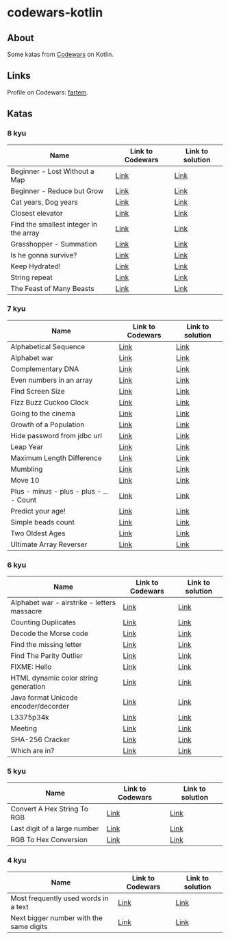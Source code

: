# codewars-kotlin

## About

Some katas from [Codewars](https://www.codewars.com) on Kotlin.

## Links

Profile on Codewars: [fartem](https://www.codewars.com/users/fartem).

## Katas

### 8 kyu

| Name | Link to Codewars | Link to solution |
| --- | --- | --- |
| Beginner - Lost Without a Map | [Link](https://www.codewars.com/kata/57f781872e3d8ca2a000007e) | [Link](./src/main/kotlin/com/smlnskgmail/jaman/codewarskotlin/kyu8/BeginnerLostWithoutAMap.kt) |
| Beginner - Reduce but Grow | [Link](https://www.codewars.com/kata/57f780909f7e8e3183000078) | [Link](./src/main/kotlin/com/smlnskgmail/jaman/codewarskotlin/kyu8/BeginnerReduceButGrow.kt) |
| Cat years, Dog years | [Link](https://www.codewars.com/kata/5a6663e9fd56cb5ab800008b) | [Link](./src/main/kotlin/com/smlnskgmail/jaman/codewarskotlin/kyu8/CatYearsDogYears.kt) |
| Closest elevator | [Link](https://www.codewars.com/kata/5c374b346a5d0f77af500a5a) | [Link](./src/main/kotlin/com/smlnskgmail/jaman/codewarskotlin/kyu8/ClosestElevator.kt) |
| Find the smallest integer in the array | [Link](https://www.codewars.com/kata/55a2d7ebe362935a210000b2) | [Link](./src/main/kotlin/com/smlnskgmail/jaman/codewarskotlin/kyu8/FindTheSmallestIntegerInTheArray.kt) |
| Grasshopper - Summation | [Link](https://www.codewars.com/kata/55d24f55d7dd296eb9000030) | [Link](./src/main/kotlin/com/smlnskgmail/jaman/codewarskotlin/kyu8/GrasshopperSummation.kt) |
| Is he gonna survive? | [Link](https://www.codewars.com/kata/59ca8246d751df55cc00014c) | [Link](./src/main/kotlin/com/smlnskgmail/jaman/codewarskotlin/kyu8/IsHeGonnaSurvive.kt) |
| Keep Hydrated! | [Link](https://www.codewars.com/kata/582cb0224e56e068d800003c) | [Link](./src/main/kotlin/com/smlnskgmail/jaman/codewarskotlin/kyu8/KeepHydrated.kt) |
| String repeat | [Link](https://www.codewars.com/kata/57a0e5c372292dd76d000d7e) | [Link](./src/main/kotlin/com/smlnskgmail/jaman/codewarskotlin/kyu8/StringRepeat.kt) |
| The Feast of Many Beasts | [Link](https://www.codewars.com/kata/5aa736a455f906981800360d) | [Link](./src/main/kotlin/com/smlnskgmail/jaman/codewarskotlin/kyu8/TheFeastOfManyBeasts.kt) |

### 7 kyu

| Name | Link to Codewars | Link to solution |
| --- | --- | --- |
| Alphabetical Sequence | [Link](https://www.codewars.com/kata/5bd00c99dbc73908bb00057a) | [Link](./src/main/kotlin/com/smlnskgmail/jaman/codewarskotlin/kyu7/AlphabeticalSequence.kt) |
| Alphabet war | [Link](https://www.codewars.com/kata/59377c53e66267c8f6000027) | [Link](./src/main/kotlin/com/smlnskgmail/jaman/codewarskotlin/kyu7/AlphabetWar.kt) |
| Complementary DNA | [Link](https://www.codewars.com/kata/554e4a2f232cdd87d9000038) | [Link](./src/main/kotlin/com/smlnskgmail/jaman/codewarskotlin/kyu7/ComplementaryDNA.kt) |
| Even numbers in an array | [Link](https://www.codewars.com/kata/5a431c0de1ce0ec33a00000c) | [Link](./src/main/kotlin/com/smlnskgmail/jaman/codewarskotlin/kyu7/EvenNumbersInAnArray.kt) |
| Find Screen Size | [Link](https://www.codewars.com/kata/5bbd279c8f8bbd5ee500000f) | [Link](./src/main/kotlin/com/smlnskgmail/jaman/codewarskotlin/kyu7/FindScreenSize.kt) |
| Fizz Buzz Cuckoo Clock | [Link](https://www.codewars.com/kata/58485a43d750d23bad0000e6) | [Link](./src/main/kotlin/com/smlnskgmail/jaman/codewarskotlin/kyu7/FizzBuzzCuckooClock.kt) |
| Going to the cinema | [Link](https://www.codewars.com/kata/562f91ff6a8b77dfe900006e) | [Link](./src/main/kotlin/com/smlnskgmail/jaman/codewarskotlin/kyu7/GoingToTheCinema.kt) |
| Growth of a Population | [Link](https://www.codewars.com/kata/563b662a59afc2b5120000c6) | [Link](./src/main/kotlin/com/smlnskgmail/jaman/codewarskotlin/kyu7/GrowthOfAPopulation.kt) |
| Hide password from jdbc url | [Link](https://www.codewars.com/kata/5a726f16373c2ee6c60000db) | [Link](./src/main/kotlin/com/smlnskgmail/jaman/codewarskotlin/kyu7/HidePasswordFromJDBCUrl.kt) |
| Leap Year | [Link](https://www.codewars.com/kata/526c7363236867513f0005ca) | [Link](./src/main/kotlin/com/smlnskgmail/jaman/codewarskotlin/kyu7/LeapYear.kt) |
| Maximum Length Difference | [Link](https://www.codewars.com/kata/5663f5305102699bad000056) | [Link](./src/main/kotlin/com/smlnskgmail/jaman/codewarskotlin/kyu7/MaximumLengthDifference.kt) |
| Mumbling | [Link](https://www.codewars.com/kata/5667e8f4e3f572a8f2000039) | [Link](./src/main/kotlin/com/smlnskgmail/jaman/codewarskotlin/kyu7/Mumbling.kt) |
| Move 10 | [Link](https://www.codewars.com/kata/57cf50a7eca2603de0000090) | [Link](./src/main/kotlin/com/smlnskgmail/jaman/codewarskotlin/kyu7/Move10.kt) |
| Plus - minus - plus - plus - ... - Count | [Link](https://www.codewars.com/kata/5bbb8887484fcd36fb0020ca) | [Link](./src/main/kotlin/com/smlnskgmail/jaman/codewarskotlin/kyu7/PlusMinusPlusPlusCount.kt) |
| Predict your age! | [Link](https://www.codewars.com/kata/5aff237c578a14752d0035ae) | [Link](./src/main/kotlin/com/smlnskgmail/jaman/codewarskotlin/kyu7/PredictYourAge.kt) |
| Simple beads count | [Link](https://www.codewars.com/kata/58712dfa5c538b6fc7000569) | [Link](./src/main/kotlin/com/smlnskgmail/jaman/codewarskotlin/kyu7/SimpleBeadsCount.kt) |
| Two Oldest Ages | [Link](https://www.codewars.com/kata/511f11d355fe575d2c000001) | [Link](./src/main/kotlin/com/smlnskgmail/jaman/codewarskotlin/kyu7/TwoOldestAges.kt) |
| Ultimate Array Reverser | [Link](https://www.codewars.com/kata/5c3433a4d828182e420f4197) | [Link](./src/main/kotlin/com/smlnskgmail/jaman/codewarskotlin/kyu7/UltimateArrayReverser.kt) |

### 6 kyu

| Name | Link to Codewars | Link to solution |
| --- | --- | --- |
| Alphabet war - airstrike - letters massacre | [Link](https://www.codewars.com/kata/5938f5b606c3033f4700015a) | [Link](./src/main/kotlin/com/smlnskgmail/jaman/codewarskotlin/kyu6/AlphabetWarAirstrikeLettersMassacre.kt) |
| Counting Duplicates | [Link](https://www.codewars.com/kata/54bf1c2cd5b56cc47f0007a1) | [Link](./src/main/kotlin/com/smlnskgmail/jaman/codewarskotlin/kyu6/CountingDuplicates.kt) |
| Decode the Morse code | [Link](https://www.codewars.com/kata/54b724efac3d5402db00065e) | [Link](./src/main/kotlin/com/smlnskgmail/jaman/codewarskotlin/kyu6/DecodeTheMorseCode.kt) |
| Find the missing letter | [Link](https://www.codewars.com/kata/5839edaa6754d6fec10000a2) | [Link](./src/main/kotlin/com/smlnskgmail/jaman/codewarskotlin/kyu6/FindTheMissingLetter.kt) |
| Find The Parity Outlier | [Link](https://www.codewars.com/kata/5526fc09a1bbd946250002dc) | [Link](./src/main/kotlin/com/smlnskgmail/jaman/codewarskotlin/kyu6/FindTheParityOutlier.kt) |
| FIXME: Hello | [Link](https://www.codewars.com/kata/5b0a80ce84a30f4762000069) | [Link](./src/main/kotlin/com/smlnskgmail/jaman/codewarskotlin/kyu6/FIXMEHello.kt) |
| HTML dynamic color string generation | [Link](https://www.codewars.com/kata/56f1c6034d0c330e4a001059) | [Link](./src/main/kotlin/com/smlnskgmail/jaman/codewarskotlin/kyu6/HTMLDynamicColorStringGeneration.kt) |
| Java format Unicode encoder/decorder | [Link](https://www.codewars.com/kata/58e2c062542a419083000033) | [Link](./src/main/kotlin/com/smlnskgmail/jaman/codewarskotlin/kyu6/JavaFormatUnicodeEncoderDecoder.kt) |
| L3375p34k | [Link](https://www.codewars.com/kata/543bfbecdef6345f52000e4d) | [Link](./src/main/kotlin/com/smlnskgmail/jaman/codewarskotlin/kyu6/L3375p34k.kt) |
| Meeting | [Link](https://www.codewars.com/kata/59df2f8f08c6cec835000012) | [Link](./src/main/kotlin/com/smlnskgmail/jaman/codewarskotlin/kyu6/Meeting.kt) |
| SHA-256 Cracker | [Link](https://www.codewars.com/kata/587f0abdd8730aafd4000035) | [Link](./src/main/kotlin/com/smlnskgmail/jaman/codewarskotlin/kyu6/SHA256Cracker.kt) |
| Which are in? | [Link](https://www.codewars.com/kata/550554fd08b86f84fe000a58) | [Link](./src/main/kotlin/com/smlnskgmail/jaman/codewarskotlin/kyu6/WhichAreIn.kt) |

### 5 kyu

| Name | Link to Codewars | Link to solution |
| --- | --- | --- |
| Convert A Hex String To RGB | [Link](https://www.codewars.com/kata/5282b48bb70058e4c4000fa7) | [Link](./src/main/kotlin/com/smlnskgmail/jaman/codewarskotlin/kyu5/ConvertAHexStringToRGB.kt) |
| Last digit of a large number | [Link](https://www.codewars.com/kata/5511b2f550906349a70004e1) | [Link](./src/main/kotlin/com/smlnskgmail/jaman/codewarskotlin/kyu5/LastDigitOfALargeNumber.kt) |
| RGB To Hex Conversion | [Link](https://www.codewars.com/kata/513e08acc600c94f01000001) | [Link](./src/main/kotlin/com/smlnskgmail/jaman/codewarskotlin/kyu5/RGBToHexConversion.kt) |

### 4 kyu

| Name | Link to Codewars | Link to solution |
| --- | --- | --- |
| Most frequently used words in a text | [Link](https://www.codewars.com/kata/51e056fe544cf36c410000fb) | [Link](./src/main/kotlin/com/smlnskgmail/jaman/codewarskotlin/kyu4/MostFrequentlyUsedWordsInAText.kt) |
| Next bigger number with the same digits | [Link](https://www.codewars.com/kata/55983863da40caa2c900004e) | [Link](./src/main/kotlin/com/smlnskgmail/jaman/codewarskotlin/kyu4/NextBiggerNumberWithTheSameDigits.kt) |
